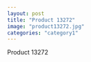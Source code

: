 ```yaml
---
layout: post
title: "Product 13272"
image: "product13272.jpg"
categories: "category1"
---
```

Product 13272
